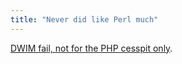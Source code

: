 ```yaml
---
title: "Never did like Perl much"
---
```



<p><a href="http://blog.gerv.net/2014/10/new-class-of-vulnerability-in-perl-web-applications/">DWIM fail, not for the PHP cesspit only</a>.</p>